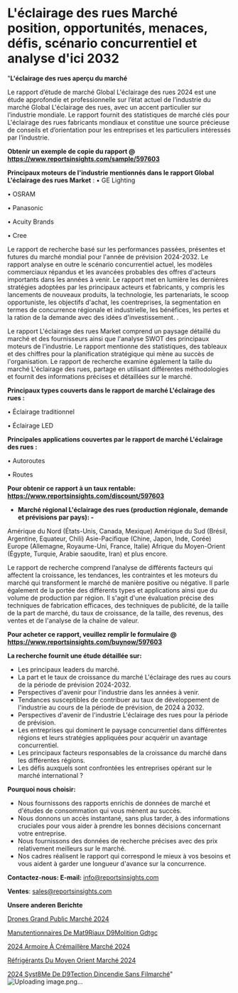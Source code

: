 # L'éclairage des rues Marché position, opportunités, menaces, défis, scénario concurrentiel et analyse d'ici 2032

"<strong>L'éclairage des rues aperçu du marché</strong>

Le rapport d’étude de marché Global L'éclairage des rues 2024 est une étude approfondie et professionnelle sur l’état actuel de l’industrie du marché Global L'éclairage des rues, avec un accent particulier sur l’industrie mondiale. Le rapport fournit des statistiques de marché clés pour L'éclairage des rues fabricants mondiaux et constitue une source précieuse de conseils et d’orientation pour les entreprises et les particuliers intéressés par l’industrie.

<strong>Obtenir un exemple de copie du rapport @ <a href=https://www.reportsinsights.com/sample/597603>https://www.reportsinsights.com/sample/597603</a></strong>

<strong>Principaux moteurs de l'industrie mentionnés dans le rapport Global L'éclairage des rues Market</strong> :
• GE Lighting

• OSRAM

• Panasonic

• Acuity Brands

• Cree

Le rapport de recherche basé sur les performances passées, présentes et futures du marché mondial pour l'année de prévision 2024-2032. Le rapport analyse en outre le scénario concurrentiel actuel, les modèles commerciaux répandus et les avancées probables des offres d'acteurs importants dans les années à venir. Le rapport met en lumière les dernières stratégies adoptées par les principaux acteurs et fabricants, y compris les lancements de nouveaux produits, la technologie, les partenariats, le scoop opportuniste, les objectifs d'achat, les coentreprises, la segmentation en termes de concurrence régionale et industrielle, les bénéfices, les pertes et la ration de la demande avec des idées d'investissement. .

Le rapport L'éclairage des rues Market comprend un paysage détaillé du marché et des fournisseurs ainsi que l'analyse SWOT des principaux moteurs de l'industrie. Le rapport mentionne des statistiques, des tableaux et des chiffres pour la planification stratégique qui mène au succès de l'organisation. Le rapport de recherche examine également la taille du marché L'éclairage des rues, partage en utilisant différentes méthodologies et fournit des informations précises et détaillées sur le marché.

<strong>Principaux types couverts dans le rapport de marché L'éclairage des rues :</strong>

• Éclairage traditionnel

• Éclairage LED

<strong>Principales applications couvertes par le rapport de marché L'éclairage des rues :</strong>

• Autoroutes

• Routes

<strong>Pour obtenir ce rapport à un taux rentable: <a href=https://www.reportsinsights.com/discount/597603>https://www.reportsinsights.com/discount/597603</a></strong>
<ul>
  <li><strong>Marché régional L'éclairage des rues (production régionale, demande et prévisions par pays): -</strong></li>
</ul>
Amérique du Nord (États-Unis, Canada, Mexique)
Amérique du Sud (Brésil, Argentine, Equateur, Chili)
Asie-Pacifique (Chine, Japon, Inde, Corée)
Europe (Allemagne, Royaume-Uni, France, Italie)
Afrique du Moyen-Orient (Égypte, Turquie, Arabie saoudite, Iran) et plus encore.

Le rapport de recherche comprend l’analyse de différents facteurs qui affectent la croissance, les tendances, les contraintes et les moteurs du marché qui transforment le marché de manière positive ou négative. Il parle également de la portée des différents types et applications ainsi que du volume de production par région. Il s'agit d'une évaluation précise des techniques de fabrication efficaces, des techniques de publicité, de la taille de la part de marché, du taux de croissance, de la taille, des revenus, des ventes et de l'analyse de la chaîne de valeur.

<strong>Pour acheter ce rapport, veuillez remplir le formulaire @   <a href=https://www.reportsinsights.com/buynow/597603>https://www.reportsinsights.com/buynow/597603</a></strong>

<strong>La recherche fournit une étude détaillée sur:</strong>
<ul>
  <li>Les principaux leaders du marché.</li>
  <li>La part et le taux de croissance du marché L'éclairage des rues au cours de la période de prévision 2024-2032.</li>
  <li>Perspectives d'avenir pour l'industrie dans les années à venir.</li>
  <li>Tendances susceptibles de contribuer au taux de développement de l'industrie au cours de la période de prévision, de 2024 à 2032.</li>
  <li>Perspectives d'avenir de l'industrie L'éclairage des rues pour la période de prévision.</li>
  <li>Les entreprises qui dominent le paysage concurrentiel dans différentes régions et leurs stratégies appliquées pour acquérir un avantage concurrentiel.</li>
  <li>Les principaux facteurs responsables de la croissance du marché dans les différentes régions.</li>
  <li>Les défis auxquels sont confrontées les entreprises opérant sur le marché international ?</li>
</ul>
<strong>Pourquoi nous choisir:</strong>
<ul>
  <li>Nous fournissons des rapports enrichis de données de marché et d'études de consommation qui vous mènent au succès.</li>
  <li>Nous donnons un accès instantané, sans plus tarder, à des informations cruciales pour vous aider à prendre les bonnes décisions concernant votre entreprise.</li>
  <li>Nous fournissons des données de recherche précises avec des prix relativement meilleurs sur le marché.</li>
  <li>Nos cadres réalisent le rapport qui correspond le mieux à vos besoins et vous aident à garder une longueur d'avance sur la concurrence.</li>
</ul>
<strong>Contactez-nous:
</strong><strong>E-mail:</strong> <a href=mailto:info@reportsinsights.com>info@reportsinsights.com</a>

<strong>Ventes</strong>: <a href=mailto:sales@reportsinsights.com>sales@reportsinsights.com</a>

<strong>Unsere anderen Berichte</strong>

<a href=https://www.linkedin.com/pulse/drones-grand-public-marché-etudes-approfondies-qklac/>Drones Grand Public Marché 2024</a>

<a href=https://www.linkedin.com/pulse/manutentionnaires-de-mat%C3%A9riaux-d%C3%A9molition-gdtgc/>Manutentionnaires De Mat9Riaux D9Molition Gdtgc</a>

<a href=https://www.linkedin.com/pulse/2024-armoire-à-crémaillère-marché-principaux-wimoc/>2024 Armoire À Crémaillère Marché 2024</a>

<a href=https://www.linkedin.com/pulse/réfrigérants-du-moyen-orient-marché-rapport-mvyac/>Réfrigérants Du Moyen Orient Marché 2024</a>

<a href=https://www.linkedin.com/pulse/2024-syst%C3%A8me-de-d%C3%A9tection-dincendie-sans-filmarch%C3%A9-nrycc/>2024 Syst8Me De D9Tection Dincendie Sans Filmarché</a>"
![Uploading image.png…]()
